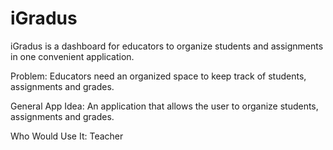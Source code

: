 # iGradus

iGradus is a dashboard for educators to organize students and assignments in one convenient application.

Problem:
Educators need an organized space to keep track of students, assignments and grades.

General App Idea:
An application that allows the user to organize students, assignments and grades.

Who Would Use It:
Teacher 

